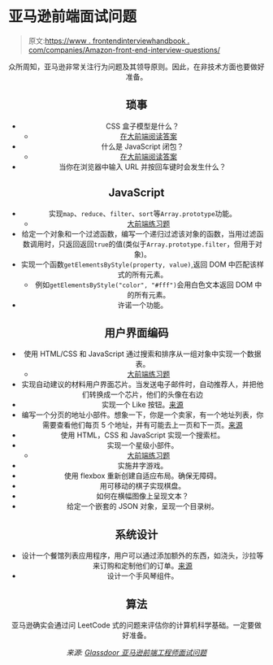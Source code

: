 # 亚马逊前端面试问题

> 原文:[https://www . frontendinterviewhandbook . com/companies/Amazon-front-end-interview-questions/](https://www.frontendinterviewhandbook.com/companies/amazon-front-end-interview-questions/)

<header>

众所周知，亚马逊非常关注行为问题及其领导原则。因此，在非技术方面也要做好准备。

## 琐事[](#trivia "Direct link to heading")

*   CSS 盒子模型是什么？
    *   [在大前端阅读答案](https://www.greatfrontend.com/questions/quiz/css/explain-your-understanding-of-the-box-model-and-how-you-would-tell-the-browser-in-css-to-render-your-layout-in-different-box-models)
*   什么是 JavaScript 闭包？
    *   [在大前端阅读答案](https://www.greatfrontend.com/questions/quiz/javascript/what-is-a-closure-and-how-why-would-you-use-one)
*   当你在浏览器中输入 URL 并按回车键时会发生什么？

## JavaScript[](#javascript "Direct link to heading")

*   实现`map`、`reduce`、`filter`、`sort`等`Array.prototype`功能。
    *   [大前端练习题](https://www.greatfrontend.com/questions/coding)
*   给定一个对象和一个过滤函数，编写一个递归过滤该对象的函数，当用过滤函数调用时，只返回返回`true`的值(类似于`Array.prototype.filter`，但用于对象)。
*   实现一个函数`getElementsByStyle(property, value)`,返回 DOM 中匹配该样式的所有元素。
    *   例如`getElementsByStyle("color", "#fff")`会用白色文本返回 DOM 中的所有元素。
*   许诺一个功能。

## 用户界面编码[](#user-interface-coding "Direct link to heading")

*   使用 HTML/CSS 和 JavaScript 通过搜索和排序从一组对象中实现一个数据表。
    *   [大前端练习题](https://www.greatfrontend.com/questions/javascript/data-selection)
*   实现自动建议的材料用户界面芯片。当发送电子邮件时，自动推荐人，并把他们转换成一个芯片，他们的头像在右边
*   实现一个 Like 按钮。[来源](https://leetcode.com/discuss/interview-question/1719943/Amazon-or-Phone-Screen-or-FEE-L5-or-Like-Button)
*   编写一个分页的地址小部件。想象一下，你是一个卖家，有一个地址列表，你需要查看他们每页 5 个地址，并有可能去上一页和下一页。[来源](https://leetcode.com/discuss/interview-question/1984996/Amazon-Virtual-Onsite-April-2022-FrontEnd-Engineer-II-(L5)Vancouver-Offer)
*   使用 HTML，CSS 和 JavaScript 实现一个搜索栏。
*   实现一个星级小部件。
    *   [大前端练习题](https://www.greatfrontend.com/questions/user-interface/star-rating)
*   实施井字游戏。
*   使用 flexbox 重新创建自适应布局。确保无障碍。
*   用可移动的棋子实现棋盘。
*   如何在横幅图像上呈现文本？
*   给定一个嵌套的 JSON 对象，呈现一个目录树。

## 系统设计[](#system-design "Direct link to heading")

*   设计一个餐馆列表应用程序，用户可以通过添加额外的东西，如浇头，沙拉等来订购和定制他们的订单。[来源](https://leetcode.com/discuss/interview-question/1984996/Amazon-Virtual-Onsite-April-2022-FrontEnd-Engineer-II-(L5)Vancouver-Offer)
*   设计一个手风琴组件。

## 算法[](#algorithm "Direct link to heading")

亚马逊确实会通过问 LeetCode 式的问题来评估你的计算机科学基础。一定要做好准备。

*来源: [Glassdoor 亚马逊前端工程师面试问题](https://www.glassdoor.sg/Interview/Amazon-Front-End-Engineer-Interview-Questions-EI_IE6036.0,6_KO7,25.htm)*

</header>